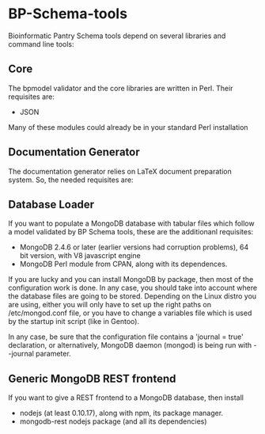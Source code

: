 BP-Schema-tools
===============

Bioinformatic Pantry Schema tools depend on several libraries and command line tools:

Core
----

The bpmodel validator and the core libraries are written in Perl. Their requisites are:


* JSON

Many of these modules could already be in your standard Perl installation

Documentation Generator
-----------------------

The documentation generator relies on LaTeX document preparation system. So, the needed requisites are:


Database Loader
---------------

If you want to populate a MongoDB database with tabular files which follow a model validated by BP Schema tools, these are the additionanl requisites:

* MongoDB 2.4.6 or later (earlier versions had corruption problems), 64 bit version, with V8 javascript engine
*	MongoDB Perl module from CPAN, along with its dependences.

If you are lucky and you can install MongoDB by package, then most of the configuration work is done. In any case, you should take into account where the database files are going to be stored. Depending on the Linux distro you are using, either you will only have to set up the right paths on /etc/mongod.conf file, or you have to change a variables file which is used by the startup init script (like in Gentoo).

In any case, be sure that the configuration file contains a 'journal = true' declaration, or alternatively, MongoDB daemon (mongod) is being run with --journal parameter.

Generic MongoDB REST frontend
-----------------------------

If you want to give a REST frontend to a MongoDB database, then install

* nodejs (at least 0.10.17), along with npm, its package manager.
* mongodb-rest nodejs package (and all its dependencies)
